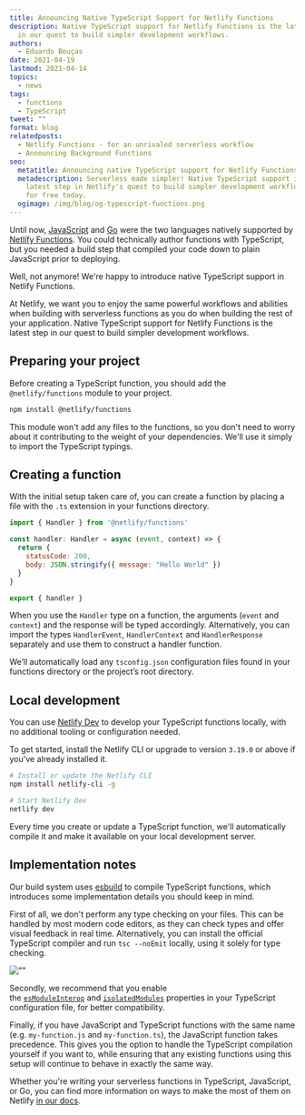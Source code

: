 ```yaml
---
title: Announcing Native TypeScript Support for Netlify Functions
description: Native TypeScript support for Netlify Functions is the latest step
  in our quest to build simpler development workflows.
authors:
  - Eduardo Bouças
date: 2021-04-19
lastmod: 2021-04-14
topics:
  - news
tags:
  - functions
  - TypeScript
tweet: ""
format: blog
relatedposts:
  - Netlify Functions - for an unrivaled serverless workflow
  - Announcing Background Functions
seo:
  metatitle: Announcing native TypeScript support for Netlify Functions
  metadescription: Serverless made simpler! Native TypeScript support is the
    latest step in Netlify's quest to build simpler development workflows. Try
    for free today.
  ogimage: /img/blog/og-typescript-functions.png
---
```

Until now, [JavaScript](https://docs.netlify.com/functions/build-with-javascript/) and [Go](https://docs.netlify.com/functions/build-with-go/) were the two languages natively supported by [Netlify Functions](https://www.netlify.com/blog/2021/02/18/netlify-functions-for-an-unrivaled-serverless-workflow/). You could technically author functions with TypeScript, but you needed a build step that compiled your code down to plain JavaScript prior to deploying.

Well, not anymore! We're happy to introduce native TypeScript support in Netlify Functions.

At Netlify, we want you to enjoy the same powerful workflows and abilities when building with serverless functions as you do when building the rest of your application. Native TypeScript support for Netlify Functions is the latest step in our quest to build simpler development workflows.  

## Preparing your project

Before creating a TypeScript function, you should add the `@netlify/functions` module to your project.

```bash
npm install @netlify/functions
```

This module won't add any files to the functions, so you don't need to worry about it contributing to the weight of your dependencies. We'll use it simply to import the TypeScript typings.

## Creating a function

With the initial setup taken care of, you can create a function by placing a file with the `.ts` extension in your functions directory.

```javascript
import { Handler } from '@netlify/functions'

const handler: Handler = async (event, context) => {
  return {
    statusCode: 200,
    body: JSON.stringify({ message: "Hello World" })
  }
}

export { handler }
```

When you use the `Handler` type on a function, the arguments (`event` and `context`) and the response will be typed accordingly. Alternatively, you can import the types `HandlerEvent`, `HandlerContext` and `HandlerResponse` separately and use them to construct a handler function.

We’ll automatically load any `tsconfig.json` configuration files found in your functions directory or the project’s root directory.

## Local development

You can use [Netlify Dev](https://www.netlify.com/products/dev/) to develop your TypeScript functions locally, with no additional tooling or configuration needed.

To get started, install the Netlify CLI or upgrade to version `3.19.0` or above if you've already installed it.

```bash
# Install or update the Netlify CLI
npm install netlify-cli -g

# Start Netlify Dev
netlify dev
```

Every time you create or update a TypeScript function, we'll automatically compile it and make it available on your local development server.

## Implementation notes

Our build system uses [esbuild](https://www.netlify.com/blog/2021/04/02/modern-faster-netlify-functions/) to compile TypeScript functions, which introduces some implementation details you should keep in mind.

First of all, we don't perform any type checking on your files. This can be handled by most modern code editors, as they can check types and offer visual feedback in real time. Alternatively, you can install the official TypeScript compiler and run `tsc --noEmit` locally, using it solely for type checking.

![""](/img/blog/type-checking.png)

Secondly, we recommend that you enable the [`esModuleInterop`](https://www.typescriptlang.org/tsconfig#esModuleInterop) and [`isolatedModules`](https://www.typescriptlang.org/tsconfig#isolatedModules) properties in your TypeScript configuration file, for better compatibility.

Finally, if you have JavaScript and TypeScript functions with the same name (e.g. `my-function.js` and `my-function.ts`), the JavaScript function takes precedence. This gives you the option to handle the TypeScript compilation yourself if you want to, while ensuring that any existing functions using this setup will continue to behave in exactly the same way.

Whether you're writing your serverless functions in TypeScript, JavaScript, or Go, you can find more information on ways to make the most of them on Netlify [in our docs](https://docs.netlify.com/functions/overview/).
